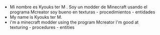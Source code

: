 - Mi nombre es Kyouks ter M
. Soy un modder de Minecraft usando el programa Mcreator 
soy bueno en texturas - procedimientos - entidades
- My name is Kyouks ter M.
- i'm a minecraft modder using the program Mcreator
I'm good at texturing - procedures - entities
